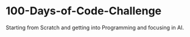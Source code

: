 # 100-Days-of-Code-Challenge
Starting from Scratch and getting into Programming and focusing in AI. 

